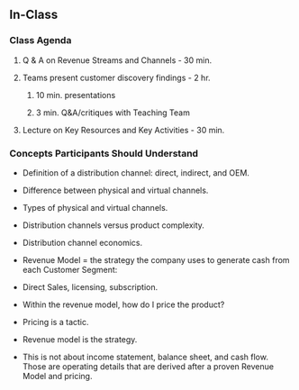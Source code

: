 ## In-Class

### Class Agenda

1. Q & A on Revenue Streams and Channels - 30 min.

2. Teams present customer discovery findings - 2 hr.

    1. 10 min. presentations

    2. 3 min. Q&A/critiques with Teaching Team

3. Lecture on Key Resources and Key Activities - 30 min.

### Concepts Participants Should Understand

* Definition of a distribution channel: direct, indirect, and OEM.

* Difference between physical and virtual channels.

* Types of physical and virtual channels.

* Distribution channels versus product complexity.

* Distribution channel economics.

* Revenue Model = the strategy the company uses to generate cash from each Customer Segment:

*  Direct Sales, licensing, subscription.

* Within the revenue model, how do I price the product?

* Pricing is a tactic.

* Revenue model is the strategy.

* This is not about income statement, balance sheet, and cash flow. Those are operating details that are derived after a proven Revenue Model and pricing.